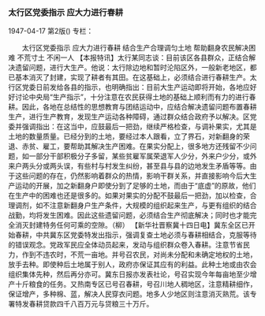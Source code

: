 ### 太行区党委指示  应大力进行春耕

1947-04-17
第2版()
专栏：

　　太行区党委指示
    应大力进行春耕
    结合生产合理调匀土地
    帮助翻身农民解决困难
    不荒寸土
    不闲一人
    【本报特讯】太行某同志谈：目前该区各县群众，正结合解决遗留问题，进行大生产。他说：太行除边地和暂时沦陷区外，一般新老地区，都已基本消灭了封建，实现了耕者有其田。在这基础上，必须结合进行春耕生产。太行区党委日前发给各县的指示，也明确指出：目前大生产运动即将开始，各地应好好讨论中央局“生产指示”，十分注意在农民获得土地的基础上顺利而有力的进行春耕。因此，各地在总结性的思想教育与团结运动中，应结合解决遗留问题布置春耕生产，进行生产教育，发现生产运动各种障碍，通过群众结合政府予以解决。区党委并强调指出：在这当中，应鼓最后一把劲，继续严格检查，与调补果实，尤其是土地的数量质量。已经分到的土地，要经过本人跟看，立了界石，对新翻身的荣退、赤贫、雇工，要帮助其解决生产困难。在果实分配上，很多地方还残留不少问题，如一部分干部积极分子多留，某些贫雇军属荣退军人少分，外来户少分，或外来户两头分或两头误，有些村与村发生纠纷，甚至县与县的边地发生矛盾等等。由于这些问题的存在，仍然影响着群众的热情，影响干群关系，并直接影响今后大生产运动的开展，加之新翻身户即使分到了足够的土地，而由于“底虚”的原故，他们在生产中的困难也还是很多的。如果对果实的分配不鼓最后一把劲，加以检查，合理调剂，如不注意新翻身户生产条件，大规模的组织起来生产，与更有组织的结合战勤，均将发生困难。因此这些遗留问题，必须结合生产彻底解决；同时也才能完全消灭封建特务任何可乘的空隙。（柳）
    【新华社晋察冀十四日电】冀东全区已开始春耕，中共冀东区党委特发出指示，强调复查土地必须与春耕相结合，克服等待的错误观念。党政军民应全体动员起来，发动与组织群众卷入春耕。注意节省民力，作到不违农时，不荒一亩地。并号召农民，对尚未分配和未确定地权的土地，放手去种。即使种后土地属于别人，政府亦保证其应有的利益。此种土地或由农会组织集体先种，然后再分亦可。冀东日报亦发表社论，号召实现今年每亩地至少增产十斤粮食的任务。又热南专区已号召春耕，号召川地人稠地区，注意精耕细作，保证增产，多种棉、蓝，解决人民穿衣问题。地多人少地区则注意消灭熟荒。该专署特发春耕贷款四千八百万元与贷粮三十万斤。
